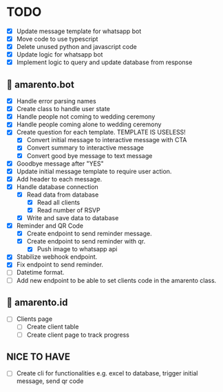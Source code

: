 # TODO

- [x] Update message template for whatsapp bot
- [x] Move code to use typescript
- [x] Delete unused python and javascript code
- [x] Update logic for whatsapp bot
- [x] Implement logic to query and update database from response

## 🤖 amarento.bot

- [x] Handle error parsing names
- [x] Create class to handle user state
- [x] Handle people not coming to wedding ceremony
- [x] Handle people coming alone to wedding ceremony
- [x] Create question for each template. TEMPLATE IS USELESS!
  - [x] Convert initial message to interactive message with CTA
  - [x] Convert summary to interactive message
  - [x] Convert good bye message to text message
- [x] Goodbye message after "YES"
- [x] Update initial message template to require user action.
- [x] Add header to each message.
- [x] Handle database connection
  - [x] Read data from database
    - [x] Read all clients
    - [x] Read number of RSVP
  - [x] Write and save data to database
- [x] Reminder and QR Code
  - [x] Create endpoint to send reminder message.
  - [x] Create endpoint to send reminder with qr.
    - [x] Push image to whatsapp api
- [x] Stabilize webhook endpoint.
- [x] Fix endpoint to send reminder.
- [ ] Datetime format.
- [ ] Add new endpoint to be able to set clients code in the amarento class.

## 💚 amarento.id

- [ ] Clients page
  - [ ] Create client table
  - [ ] Create client page to track progress

## NICE TO HAVE

- [ ] Create cli for functionalities e.g. excel to database, trigger initial message, send qr code
